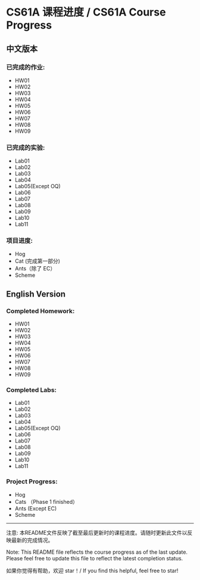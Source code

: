 # CS61A 课程进度 / CS61A Course Progress

## 中文版本

### 已完成的作业:
- HW01
- HW02
- HW03
- HW04
- HW05
- HW06
- HW07
- HW08
- HW09

### 已完成的实验:
- Lab01
- Lab02
- Lab03
- Lab04
- Lab05(Except OQ)
- Lab06
- Lab07
- Lab08
- Lab09
- Lab10
- Lab11

### 项目进度:
- Hog 
- Cat (完成第一部分)
- Ants（除了 EC）
- Scheme

## English Version

### Completed Homework:
- HW01
- HW02
- HW03
- HW04
- HW05
- HW06
- HW07
- HW08
- HW09

### Completed Labs:
- Lab01
- Lab02
- Lab03
- Lab04
- Lab05(Except OQ)
- Lab06
- Lab07
- Lab08
- Lab09
- Lab10
- Lab11

### Project Progress:
- Hog
- Cats （Phase 1 finished）
- Ants (Except EC)
- Scheme
---

注意: 本README文件反映了截至最后更新时的课程进度。请随时更新此文件以反映最新的完成情况。

Note: This README file reflects the course progress as of the last update. Please feel free to update this file to reflect the latest completion status.

如果你觉得有帮助，欢迎 star！/ If you find this helpful, feel free to star!